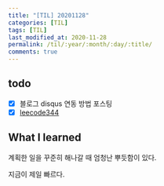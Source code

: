 ```yaml
---
title: "[TIL] 20201128"
categories: [TIL]
tags: [TIL]
last_modified_at: 2020-11-28
permalink: /til/:year/:month/:day/:title/
comments: true
---
```

## todo
- [X] 블로그 disqus 연동 방법 포스팅
- [X] [leecode344](https://leetcode.com/problems/reverse-string/)

## What I learned
계획한 일을 꾸준히 해나갈 때 엄청난 뿌듯함이 있다.

지금이 제일 빠르다.